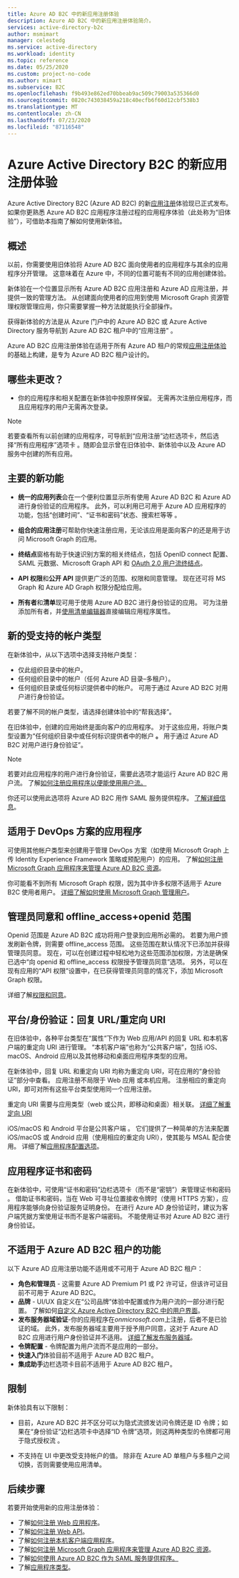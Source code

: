 ```yaml
---
title: Azure AD B2C 中的新应用注册体验
description: Azure AD B2C 中的新应用注册体验简介。
services: active-directory-b2c
author: msmimart
manager: celestedg
ms.service: active-directory
ms.workload: identity
ms.topic: reference
ms.date: 05/25/2020
ms.custom: project-no-code
ms.author: mimart
ms.subservice: B2C
ms.openlocfilehash: f9b493e862ed70bbeab9ac509c79003a535366d0
ms.sourcegitcommit: 0820c743038459a218c40ecfb6f60d12cbf538b3
ms.translationtype: MT
ms.contentlocale: zh-CN
ms.lasthandoff: 07/23/2020
ms.locfileid: "87116548"
---
```

# <a name="the-new-app-registrations-experience-for-azure-active-directory-b2c"></a>Azure Active Directory B2C 的新应用注册体验

Azure Active Directory B2C (Azure AD B2C) 的新[应用注册](https://aka.ms/b2cappregistrations)体验现已正式发布。 如果你更熟悉 Azure AD B2C 应用程序注册过程的应用程序体验（此处称为“旧体验”），可借助本指南了解如何使用新体验。

## <a name="overview"></a>概述
以前，你需要使用旧体验将 Azure AD B2C 面向使用者的应用程序与其余的应用程序分开管理。 这意味着在 Azure 中，不同的位置可能有不同的应用创建体验。

新体验在一个位置显示所有 Azure AD B2C 应用注册和 Azure AD 应用注册，并提供一致的管理方法。 从创建面向使用者的应用到使用 Microsoft Graph 资源管理权限管理应用，你只需要掌握一种方法就能执行全部操作。

获得新体验的方法是从 Azure 门户中的 Azure AD B2C 或 Azure Active Directory 服务导航到 Azure AD B2C 租户中的“应用注册”  。

Azure AD B2C 应用注册体验在适用于所有 Azure AD 租户的常规[应用注册体验](https://developer.microsoft.com/identity/blogs/new-app-registrations-experience-is-now-generally-available/)的基础上构建，是专为 Azure AD B2C 租户设计的。

## <a name="whats-not-changing"></a>哪些未更改？
- 你的应用程序和相关配置在新体验中按原样保留。 无需再次注册应用程序，而且应用程序的用户无需再次登录。 

> [!NOTE]
> 若要查看所有以前创建的应用程序，可导航到“应用注册”边栏选项卡，然后选择“所有应用程序”选项卡 。随即会显示曾在旧体验中、新体验中以及 Azure AD 服务中创建的所有应用。

## <a name="key-new-features"></a>主要的新功能

-   **统一的应用列表**会在一个便利位置显示所有使用 Azure AD B2C 和 Azure AD 进行身份验证的应用程序。 此外，可以利用已可用于 Azure AD 应用程序的功能，包括“创建时间”、“证书和密码”状态、搜索栏等等 。

-   **组合的应用注册**可帮助你快速注册应用，无论该应用是面向客户的还是用于访问 Microsoft Graph 的应用。

- **终结点**窗格有助于快速识别方案的相关终结点，包括 OpenID connect 配置、SAML 元数据、Microsoft Graph API 和 [OAuth 2.0 用户流终结点](tokens-overview.md#endpoints)。 

- **API 权限**和**公开 API** 提供更广泛的范围、权限和同意管理。 现在还可将 MS Graph 和 Azure AD Graph 权限分配给应用。

-   **所有者**和**清单**现可用于使用 Azure AD B2C 进行身份验证的应用。 可为注册添加所有者，并[使用清单编辑器](../active-directory/develop/reference-app-manifest.md)直接编辑应用程序属性。


## <a name="new-supported-account-types"></a>新的受支持的帐户类型

在新体验中，从以下选项中选择支持帐户类型：
- 仅此组织目录中的帐户。
- 任何组织目录中的帐户（任何 Azure AD 目录–多租户）。
- 任何组织目录或任何标识提供者中的帐户。 可用于通过 Azure AD B2C 对用户进行身份验证。

若要了解不同的帐户类型，请选择创建体验中的“帮我选择”。 

在旧体验中，创建的应用始终是面向客户的应用程序。 对于这些应用，将账户类型设置为“任何组织目录中或任何标识提供者中的帐户 **。** 用于通过 Azure AD B2C 对用户进行身份验证”。
> [!NOTE]
> 若要对此应用程序的用户进行身份验证，需要此选项才能运行 Azure AD B2C 用户流。 了解[如何注册应用程序以便能使用用户流。](tutorial-register-applications.md)

你还可以使用此选项将 Azure AD B2C 用作 SAML 服务提供程序。 [了解详细信息](identity-provider-adfs2016-custom.md)。

## <a name="applications-for-devops-scenarios"></a>适用于 DevOps 方案的应用程序
可使用其他帐户类型来创建用于管理 DevOps 方案（如使用 Microsoft Graph 上传 Identity Experience Framework 策略或预配用户）的应用。 了解[如何注册 Microsoft Graph 应用程序来管理 Azure AD B2C 资源](microsoft-graph-get-started.md)。

你可能看不到所有 Microsoft Graph 权限，因为其中许多权限不适用于 Azure B2C 使用者用户。 [详细了解如何使用 Microsoft Graph 管理用户](manage-user-accounts-graph-api.md)。  

## <a name="admin-consent-and-offline_accessopenid-scopes"></a>管理员同意和 offline_access+openid 范围  
<!-- Azure AD B2C doesn't support user consent. That is, when a user signs into an application, the user doesn't see a screen requesting consent for the application permissions. All permissions have to be granted through admin consent.  -->

Openid 范围是 Azure AD B2C 成功将用户登录到应用所必需的。 若要为用户颁发刷新令牌，则需要 offline_access 范围。 这些范围在默认情况下已添加并获得管理员同意。 现在，可以在创建过程中轻松地为这些范围添加权限，方法是确保已选中“向 openid 和 offline_access 权限授予管理员同意”选项。 另外，可以在现有应用的“API 权限”设置中，在已获得管理员同意的情况下，添加 Microsoft Graph 权限。

详细了解[权限和同意](../active-directory/develop/v2-permissions-and-consent.md)。

## <a name="platformsauthentication-reply-urlsredirect-uris"></a>平台/身份验证：回复 URL/重定向 URI
在旧体验中，各种平台类型在“属性”下作为 Web 应用/API 的回复 URL 和本机客户端的重定向 URI 进行管理。 “本机客户端”也称为“公共客户端”，包括 iOS、macOS、Android 应用以及其他移动和桌面应用程序类型的应用。 

在新体验中，回复 URL 和重定向 URI 均称为重定向 URI，可在应用的“身份验证”部分中查看。 应用注册不局限于 Web 应用 或本机应用。 注册相应的重定向 URI，即可对所有这些平台类型使用同一个应用注册。 

重定向 URI 需要与应用类型（web 或公共，即移动和桌面）相关联。 [详细了解重定向 URI](../active-directory/develop/quickstart-configure-app-access-web-apis.md#add-redirect-uris-to-your-application)

<!-- Whether an application should be treated as a public client is inferred at run-time from the Redirect URI platform type, if possible. The **Treat application as a public client** setting should be set to **Yes** for flows that might not use a redirect URI, such as ROPC flows. -->

iOS/macOS 和 Android 平台是公共客户端 。 它们提供了一种简单的方法来配置 iOS/macOS 或 Android 应用（使用相应的重定向 URI），使其能与 MSAL 配合使用。 详细了解[应用程序配置选项](../active-directory/develop/msal-client-applications.md)。


## <a name="application-certificates--secrets"></a>应用程序证书和密码

在新体验中，可使用“证书和密码”边栏选项卡（而不是“密钥”）来管理证书和密码 。 借助证书和密码，当在 Web 可寻址位置接收令牌时（使用 HTTPS 方案），应用程序能够向身份验证服务证明身份。 在进行 Azure AD 身份验证时，建议为客户端凭据方案使用证书而不是客户端密码。 不能使用证书对 Azure AD B2C 进行身份验证。


## <a name="features-not-applicable-in-azure-ad-b2c-tenants"></a>不适用于 Azure AD B2C 租户的功能
以下 Azure AD 应用注册功能不适用或不可用于 Azure AD B2C 租户：
- **角色和管理员** - 这需要 Azure AD Premium P1 或 P2 许可证，但该许可证目前不可用于 Azure AD B2C。
- **品牌** - UI/UX 自定义在“公司品牌”体验中配置或作为用户流的一部分进行配置。 了解如何[自定义 Azure Active Directory B2C 中的用户界面](customize-ui-overview.md)。
- **发布服务器域验证**-你的应用程序在*onmicrosoft.com*上注册，后者不是已验证的域。 此外，发布服务器域主要用于授予用户同意，这对于 Azure AD B2C 应用进行用户身份验证并不适用。 [详细了解发布服务器域](https://docs.microsoft.com/azure/active-directory/develop/howto-configure-publisher-domain)。
- **令牌配置** - 令牌配置为用户流而不是应用的一部分。
- **快速入门**体验目前不适用于 Azure AD B2C 租户。
- **集成助手**边栏选项卡目前不适用于 Azure AD B2C 租户。


## <a name="limitations"></a>限制
新体验具有以下限制：
- 目前，Azure AD B2C 并不区分可以为隐式流颁发访问令牌还是 ID 令牌；如果在“身份验证”边栏选项卡中选择“ID 令牌”选项，则这两种类型的令牌都可用于隐式授权流 。
<!-- - Azure AD B2C doesn't currently support the single-page application "SPA" app type.  -->
- 不支持在 UI 中更改受支持帐户的值。 除非在 Azure AD 单租户与多租户之间切换，否则需要使用应用清单。

## <a name="next-steps"></a>后续步骤

若要开始使用新的应用注册体验：
* 了解[如何注册 Web 应用程序](tutorial-register-applications.md)。
* 了解[如何注册 Web API](add-web-api-application.md)。
* 了解[如何注册本机客户端应用程序](add-native-application.md)。
* 了解[如何注册 Microsoft Graph 应用程序来管理 Azure AD B2C 资源](microsoft-graph-get-started.md)。
* 了解[如何使用 Azure AD B2C 作为 SAML 服务提供程序。](identity-provider-adfs2016-custom.md)
* 了解[应用程序类型](application-types.md)。
